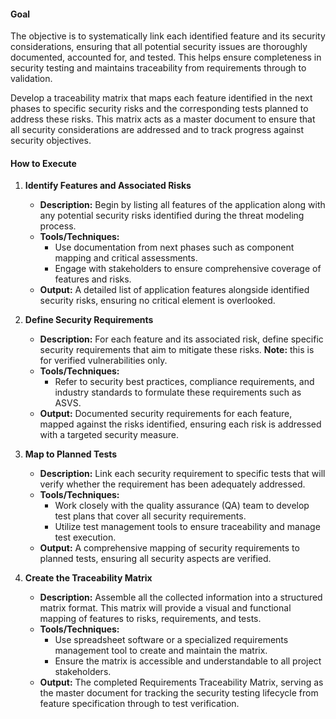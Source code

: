 #### Goal
The objective is to systematically link each identified feature and its security considerations, ensuring that all potential security issues are thoroughly documented, accounted for, and tested. This helps ensure completeness in security testing and maintains traceability from requirements through to validation.

Develop a traceability matrix that maps each feature identified in the next phases to specific security risks and the corresponding tests planned to address these risks. This matrix acts as a master document to ensure that all security considerations are addressed and to track progress against security objectives.

#### How to Execute

1. **Identify Features and Associated Risks**
   - **Description:** Begin by listing all features of the application along with any potential security risks identified during the threat modeling process.
   - **Tools/Techniques:**
     - Use documentation from next phases such as component mapping and critical assessments.
     - Engage with stakeholders to ensure comprehensive coverage of features and risks.
   - **Output:** A detailed list of application features alongside identified security risks, ensuring no critical element is overlooked.

2. **Define Security Requirements**
   - **Description:** For each feature and its associated risk, define specific security requirements that aim to mitigate these risks. 
    **Note:** this is for verified vulnerabilities only.
   - **Tools/Techniques:**
     - Refer to security best practices, compliance requirements, and industry standards to formulate these requirements such as ASVS.
   - **Output:** Documented security requirements for each feature, mapped against the risks identified, ensuring each risk is addressed with a targeted security measure.

3. **Map to Planned Tests**
   - **Description:** Link each security requirement to specific tests that will verify whether the requirement has been adequately addressed.
   - **Tools/Techniques:**
     - Work closely with the quality assurance (QA) team to develop test plans that cover all security requirements.
     - Utilize test management tools to ensure traceability and manage test execution.
   - **Output:** A comprehensive mapping of security requirements to planned tests, ensuring all security aspects are verified.

4. **Create the Traceability Matrix**
   - **Description:** Assemble all the collected information into a structured matrix format. This matrix will provide a visual and functional mapping of features to risks, requirements, and tests.
   - **Tools/Techniques:**
     - Use spreadsheet software or a specialized requirements management tool to create and maintain the matrix.
     - Ensure the matrix is accessible and understandable to all project stakeholders.
   - **Output:** The completed Requirements Traceability Matrix, serving as the master document for tracking the security testing lifecycle from feature specification through to test verification.